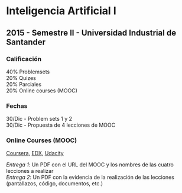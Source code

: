 # Inteligencia Artificial I
## 2015 - Semestre II - Universidad Industrial de Santander

### Calificación
40% Problemsets<br/>
20% Quizes<br/>
20% Parciales<br/>
20% Online courses (MOOC)

### Fechas
30/Dic - Problem sets 1 y 2<br/>
30/Dic - Propuesta de 4 lecciones de MOOC

### Online Courses (MOOC)
[Coursera](www.coursera.org), [EDX](www.edx.org), [Udacity](www.udacity.org)

*Entrega 1*: Un PDF con el URL del MOOC y los nombres de las cuatro lecciones a realizar<br/>
*Entrega 2*: Un PDF con la evidencia de la realización de las lecciones (pantallazos, código, documentos, etc.)

